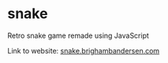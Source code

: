 # snake

Retro snake game remade using JavaScript

Link to website: [snake.brighambandersen.com](https://snake.brighambandersen.com)
